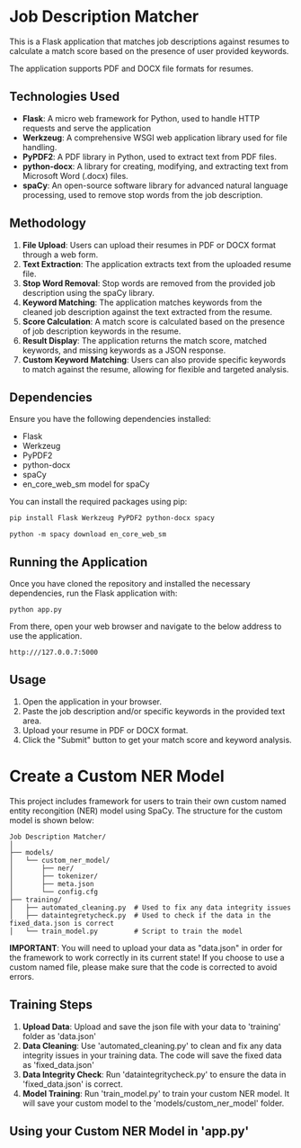 # Job Description Matcher


This is a Flask application that matches job descriptions against resumes to calculate a match score based on the presence of user provided keywords. 

The application supports PDF and DOCX file formats for resumes.

## Technologies Used 

- **Flask**: A micro web framework for Python, used to handle HTTP requests and serve the application
- **Werkzeug**: A comprehensive WSGI web application library used for file handling.
- **PyPDF2**: A PDF library in Python, used to extract text from PDF files.
- **python-docx**: A library for creating, modifying, and extracting text from Microsoft Word (.docx) files.
- **spaCy**: An open-source software library for advanced natural language processing, used to remove stop words from the job description.

## Methodology

1. **File Upload**: Users can upload their resumes in PDF or DOCX format through a web form.
2. **Text Extraction**: The application extracts text from the uploaded resume file.
3. **Stop Word Removal**: Stop words are removed from the provided job description using the spaCy library.
4. **Keyword Matching**: The application matches keywords from the cleaned job description against the text extracted from the resume.
5. **Score Calculation**: A match score is calculated based on the presence of job description keywords in the resume.
6. **Result Display**: The application returns the match score, matched keywords, and missing keywords as a JSON response.
7. **Custom Keyword Matching**: Users can also provide specific keywords to match against the resume, allowing for flexible and targeted analysis.


## Dependencies

Ensure you have the following dependencies installed:

- Flask
- Werkzeug
- PyPDF2
- python-docx
- spaCy
- en_core_web_sm model for spaCy

You can install the required packages using pip:

```sh
pip install Flask Werkzeug PyPDF2 python-docx spacy
```

```
python -m spacy download en_core_web_sm
```

## Running the Application

Once you have cloned the repository and installed the necessary dependencies, run the Flask application with: 
```
python app.py
```
From there, open your web browser and navigate to the below address to use the application. 
```
http:///127.0.0.7:5000
```

## Usage 

1. Open the application in your browser.
2. Paste the job description and/or specific keywords in the provided text area.
3. Upload your resume in PDF or DOCX format.
4. Click the "Submit" button to get your match score and keyword analysis.

# Create a Custom NER Model

This project includes framework for users to train their own custom named entity recongition (NER) model using SpaCy. The structure for the custom model is shown below: 

```
Job Description Matcher/
│
├── models/
│   └── custom_ner_model/
│       ├── ner/
│       ├── tokenizer/
│       ├── meta.json
│       └── config.cfg
├── training/
│   ├── automated_cleaning.py  # Used to fix any data integrity issues
│   ├── dataintegretycheck.py  # Used to check if the data in the fixed_data.json is correct
│   └── train_model.py         # Script to train the model
```

**IMPORTANT**: You will need to upload your data as "data.json" in order for the framework to work correctly in its current state! If you choose to use a custom named file, please make sure that the code is corrected to avoid errors. 

## Training Steps 

1. **Upload Data**: Upload and save the json file with your data to 'training' folder as 'data.json'
2. **Data Cleaning**: Use 'automated_cleaning.py' to clean and fix any data integrity issues in your training data. The code will save the fixed data as 'fixed_data.json'
3. **Data Integrity Check**: Run 'dataintegritycheck.py' to ensure the data in 'fixed_data.json' is correct.
4. **Model Training**: Run 'train_model.py' to train your custom NER model. It will save your custom model to the 'models/custom_ner_model' folder.

## Using your Custom NER Model in 'app.py' 





